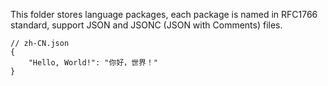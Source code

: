 This folder stores language packages, each package is named in RFC1766 standard,
support JSON and JSONC (JSON with Comments) files.

```jsonc
// zh-CN.json
{
    "Hello, World!": "你好，世界！"
}
```
